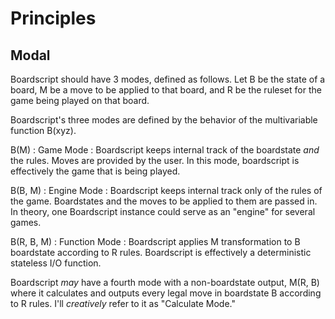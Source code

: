 # Principles
## Modal
Boardscript should have 3 modes, defined as follows.
Let B be the state of a board, M be a move to be applied to that board, and R 
be the ruleset for the game being played on that board. 

Boardscript's three modes are defined by the behavior of the multivariable 
function B(xyz).

B(M) : Game Mode : Boardscript keeps internal track of the boardstate _and_ 
the rules. Moves are provided by the user. In this mode, boardscript is 
effectively the game that is being played.

B(B, M) : Engine Mode : Boardscript keeps internal track only of the rules of 
the game. Boardstates and the moves to be applied to them are passed in. In 
theory, one Boardscript instance could serve as an "engine" for several games.

B(R, B, M) : Function Mode : Boardscript applies M transformation to B 
boardstate according to R rules. Boardscript is effectively a deterministic
stateless I/O function.

Boardscript _may_ have a fourth mode with a non-boardstate output, M(R, B) 
where it calculates and outputs every legal move in boardstate B according to 
R rules. I'll _creatively_ refer to it as "Calculate Mode."
